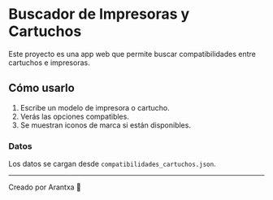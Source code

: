 # Buscador de Impresoras y Cartuchos

Este proyecto es una app web que permite buscar compatibilidades entre cartuchos e impresoras.

## Cómo usarlo
1. Escribe un modelo de impresora o cartucho.
2. Verás las opciones compatibles.
3. Se muestran iconos de marca si están disponibles.

### Datos
Los datos se cargan desde `compatibilidades_cartuchos.json`.

---

Creado por Arantxa 🚀
